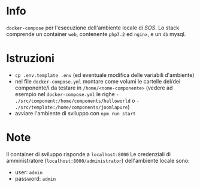 # Info
`docker-compose` per l'esecuzione dell'ambiente locale di *SOS*.
Lo stack comprende un container `web`, contenente `php7.2` ed `nginx`, e un `db` mysql.
# Istruzioni
- `cp .env.template .env` (ed eventuale modifica delle variabili d'ambiente)
- nel file `docker-compose.yml` montare come volumi le cartelle del/dei componente/i da testare in `/home/<nome-componente>` (vedere ad esempio nel `docker-compose.yml` le righe `- ./src/component:/home/components/helloworld` o `- ./src/template:/home/components/joomlapure`)
- avviare l'ambiente di sviluppo con `npm run start`

# Note
Il container di sviluppo risponde a `localhost:8000`
Le credenziali di amministratore (`localhost:8000/administrator`) dell'ambiente locale sono:
- user: `admin`
- password: `admin`

